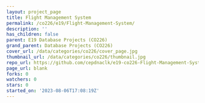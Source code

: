 ```yaml
---
layout: project_page
title: Flight Management System
permalink: /co226/e19/Flight-Management-System/
description: ''
has_children: false
parent: E19 Database Projects (CO226)
grand_parent: Database Projects (CO226)
cover_url: /data/categories/co226/cover_page.jpg
thumbnail_url: /data/categories/co226/thumbnail.jpg
repo_url: https://github.com/cepdnaclk/e19-co226-Flight-Management-System
page_url: blank
forks: 0
watchers: 0
stars: 0
started_on: '2023-08-06T17:08:19Z'
---
```


